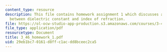 ```yaml
---
content_type: resource
description: This file contains homework assignment 1 which discusses about  relationship
  between dielectric constant and index of refraction.
file: https://ol-ocw-studio-app-production.s3.amazonaws.com/courses/3-46-photonic-materials-and-devices-spring-2006/29eb1bc70161d8ffc1acdd8bceec2ca5_3_46_homework_1.pdf
file_type: application/pdf
resourcetype: Document
title: 3_46_homework_1.pdf
uid: 29eb1bc7-0161-d8ff-c1ac-dd8bceec2ca5
---
```

